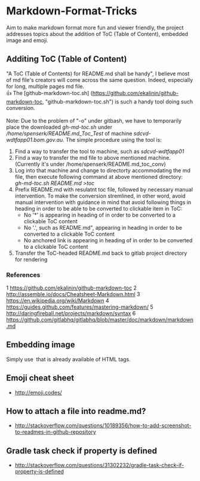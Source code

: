 # Markdown-Format-Tricks
Aim to make markdown format more fun and viewer friendly, the project addresses topics about the addition of ToC (Table of Content), embedded image and emoji.

## Additing ToC (Table of Content)
"A ToC (Table of Contents) for README.md shall be handy", I believe most of md file's creators will come across the same question. Indeed, especially for long, multiple pages md file.   
:thumbsup: The [github-markdown-toc.sh] (https://github.com/ekalinin/github-markdown-toc, "github-markdown-toc.sh") is such a handy tool doing such conversion.<br/><br/> 
Note: Due to the problem of "-o" under gitbash, we have to temporarily place the downloaded _gh-md-toc.sh_ under _/home/spenserk/README.md_Toc_Test_ of machine _sdcvd-wdtfapp01.bom.gov.au_.
The simple procedure using the tool is:
   1. Find a way to transfer the tool to machine, such as _sdcvd-wdtfapp01_
   1. Find a way to transfer the md file to above mentioned machine. (Currently it's under /home/spenserk/README.md_toc_conv)
   1. Log into that machine and change to directorty accommodating the md file, then execute following command at above mentioned directory:   
      _gh-md-toc.sh README.md >toc_
   1. Prefix README.md with resulatnt toc file, followed by necessary manual intervention. To make the conversion stremlined, in other word, avoid manual intervention with guidance in mind that avoid following things in heading in order to be able to be converted to clickable item in ToC:   
      * No '*' is appearing in heading of in order to be converted to a clickable ToC content
      * No '.', such as README.md", appearing in heading in order to be converted to a clickable ToC content 
      * No anchored link is appearing in heading of in order to be converted to a clickable ToC content
   1. Transfer the ToC-headed README.md back to gitlab project directory for rendering 

### References
   1 https://github.com/ekalinin/github-markdown-toc
   2 http://assemble.io/docs/Cheatsheet-Markdown.html
   3 https://en.wikipedia.org/wiki/Markdown
   4 https://guides.github.com/features/mastering-markdown/
   5 http://daringfireball.net/projects/markdown/syntax
   6 https://github.com/gitlabhq/gitlabhq/blob/master/doc/markdown/markdown.md
   
## Embedding image
   Simply use <img> that is already available of HTML tags. 
## Emoji cheat sheet  
   * http://emoji.codes/
   
## How to attach a file into readme.md?
   * http://stackoverflow.com/questions/10189356/how-to-add-screenshot-to-readmes-in-github-repository

## Gradle task check if property is defined 
   * http://stackoverflow.com/questions/31302232/gradle-task-check-if-property-is-defined   
